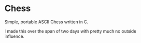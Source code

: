 # Chess
Simple, portable ASCII Chess written in C.

I made this over the span of two days with pretty much no outside influence. 
